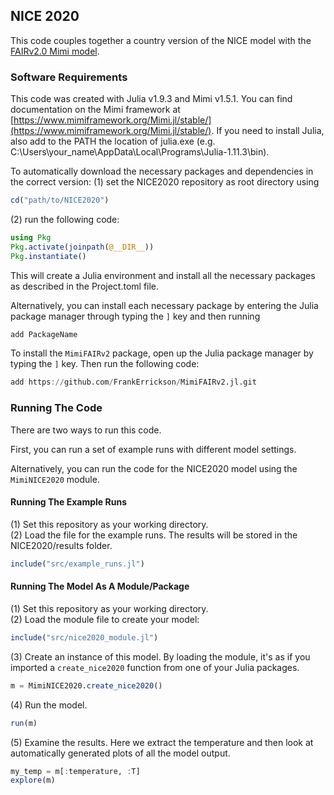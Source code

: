 ## NICE 2020

This code couples together a country version of the NICE model with the [FAIRv2.0 Mimi model](https://github.com/FrankErrickson/MimiFAIRv2.jl).

### Software Requirements
This code was created with Julia v1.9.3 and Mimi v1.5.1. You can find documentation on the Mimi framework at [https://www.mimiframework.org/Mimi.jl/stable/](https://www.mimiframework.org/Mimi.jl/stable/). 
If you need to install Julia, also add to the PATH the location of julia.exe (e.g. C:\Users\your_name\AppData\Local\Programs\Julia-1.11.3\bin).

To automatically download the necessary packages and dependencies in the correct version:
(1) set the NICE2020 repository as root directory using 
```julia
cd("path/to/NICE2020")
```
(2) run the following code: 
```julia
using Pkg
Pkg.activate(joinpath(@__DIR__))
Pkg.instantiate()
```
This will create a Julia environment and install all the necessary packages as described in the Project.toml file. 

Alternatively, you can install each necessary package by entering the Julia package manager through typing the `]` key and then running
```julia
add PackageName
```

To install the `MimiFAIRv2` package, open up the Julia package manager by typing the `]` key. Then run the following code:
```julia
add https://github.com/FrankErrickson/MimiFAIRv2.jl.git
```

### Running The Code
There are two ways to run this code.

First, you can run a set of example runs with different model settings. 

Alternatively, you can run the code for the NICE2020 model using the `MimiNICE2020` module.

#### Running The Example Runs
(1) Set this repository as your working directory.  
(2) Load the file for the example runs. The results will be stored in the NICE2020/results folder.
```julia
include("src/example_runs.jl")
```

#### Running The Model As A Module/Package
(1) Set this repository as your working directory.  
(2) Load the module file to create your model:
```julia
include("src/nice2020_module.jl")
```
(3) Create an instance of this model. By loading the module, it's as if you imported a `create_nice2020` function from one of your Julia packages.
```julia
m = MimiNICE2020.create_nice2020()
```
(4) Run the model.
```julia
run(m)
```
(5) Examine the results. Here we extract the temperature and then look at automatically generated plots of all the model output.
```julia
my_temp = m[:temperature, :T]
explore(m)
```
